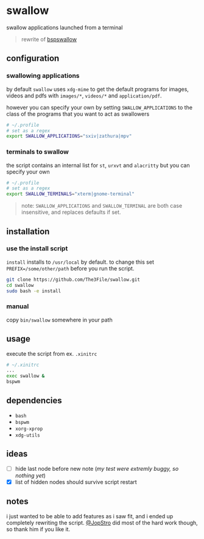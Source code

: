 # swallow

swallow applications launched from a terminal
> rewrite of [bspswallow](https://github.com/JopStro/bspswallow)

## configuration

### swallowing applications
by default `swallow` uses `xdg-mime` to get the default programs for images, videos and pdfs with `images/*`, `videos/*` and `application/pdf`.

however you can specify your own by setting `SWALLOW_APPLICATIONS` to the class of the programs that you want to act as swallowers

``` bash
# ~/.profile
# set as a regex
export SWALLOW_APPLICATIONS="sxiv|zathura|mpv"
```

### terminals to swallow
the script contains an internal list for `st`, `urxvt` and `alacritty` but you can specify your own

``` bash
# ~/.profile
# set as a regex
export SWALLOW_TERMINALS="xterm|gnome-terminal"
```

> note: `SWALLOW_APPLICATIONS` and `SWALLOW_TERMINAL` are both case insensitive, and replaces defaults if set.

## installation

### use the install script
`install` installs to `/usr/local` by default. to change this set `PREFIX=/some/other/path` before you run the script. 

``` bash
git clone https://github.com/The3File/swallow.git
cd swallow
sudo bash -e install
```

### manual
copy `bin/swallow` somewhere in your path

## usage

execute the script from ex. `.xinitrc`
``` bash
# ~/.xinitrc
...
exec swallow &
bspwm
```

## dependencies
* `bash`
* `bspwm`
* `xorg-xprop`
* `xdg-utils` 

## ideas
* [ ] hide last node before new note (*my test were extremly buggy, so nothing yet*)
* [x] list of hidden nodes should survive script restart

## notes
i just wanted to be able to add features as i saw fit, and i ended up completely rewriting the script. [@JopStro](https://github.com/JopStro) did most of the hard work though, so thank him if you like it.
